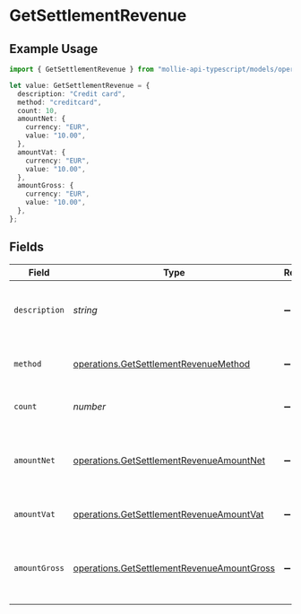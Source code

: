 # GetSettlementRevenue

## Example Usage

```typescript
import { GetSettlementRevenue } from "mollie-api-typescript/models/operations";

let value: GetSettlementRevenue = {
  description: "Credit card",
  method: "creditcard",
  count: 10,
  amountNet: {
    currency: "EUR",
    value: "10.00",
  },
  amountVat: {
    currency: "EUR",
    value: "10.00",
  },
  amountGross: {
    currency: "EUR",
    value: "10.00",
  },
};
```

## Fields

| Field                                                                                                    | Type                                                                                                     | Required                                                                                                 | Description                                                                                              | Example                                                                                                  |
| -------------------------------------------------------------------------------------------------------- | -------------------------------------------------------------------------------------------------------- | -------------------------------------------------------------------------------------------------------- | -------------------------------------------------------------------------------------------------------- | -------------------------------------------------------------------------------------------------------- |
| `description`                                                                                            | *string*                                                                                                 | :heavy_minus_sign:                                                                                       | A description of the revenue subtotal                                                                    | Credit card                                                                                              |
| `method`                                                                                                 | [operations.GetSettlementRevenueMethod](../../models/operations/getsettlementrevenuemethod.md)           | :heavy_minus_sign:                                                                                       | The payment method, if applicable                                                                        | creditcard                                                                                               |
| `count`                                                                                                  | *number*                                                                                                 | :heavy_minus_sign:                                                                                       | The number of payments                                                                                   | 10                                                                                                       |
| `amountNet`                                                                                              | [operations.GetSettlementRevenueAmountNet](../../models/operations/getsettlementrevenueamountnet.md)     | :heavy_minus_sign:                                                                                       | The net total of received funds, i.e. excluding VAT                                                      |                                                                                                          |
| `amountVat`                                                                                              | [operations.GetSettlementRevenueAmountVat](../../models/operations/getsettlementrevenueamountvat.md)     | :heavy_minus_sign:                                                                                       | The applicable VAT                                                                                       |                                                                                                          |
| `amountGross`                                                                                            | [operations.GetSettlementRevenueAmountGross](../../models/operations/getsettlementrevenueamountgross.md) | :heavy_minus_sign:                                                                                       | The gross total of received funds, i.e. including VAT                                                    |                                                                                                          |